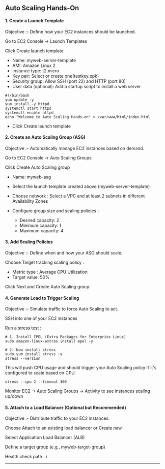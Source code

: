 ## Auto Scaling Hands-On


#### 1. Create a Launch Template

Objective :- Define how your EC2 instances should be launched.

Go to EC2 Console → Launch Templates

Click Create launch template

  - Name: myweb-server-template
  - AMI: Amazon Linux 2
  - Instance type: t2.micro
  - Key pair: Select or create one(testkey.ppk)
  - Security group: Allow SSH (port 22) and HTTP (port 80)
  - User data (optional): Add a startup script to install a web server
    
```
#!/bin/bash
yum update -y
yum install -y httpd
systemctl start httpd
systemctl enable httpd
echo "Welcome to Auto Scaling Hands-on" > /var/www/html/index.html
```

  - Click Create launch template


#### 2. Create an Auto Scaling Group (ASG)

Objective :- Automatically manage EC2 instances based on demand.

Go to EC2 Console → Auto Scaling Groups

Click Create Auto Scaling group

  - Name: myweb-asg
  - Select the launch template created above (myweb-server-template)
  - Choose network : Select a VPC and at least 2 subnets in different Availability Zones
  - Configure group size and scaling policies :

      - Desired capacity: 2
      - Minimum capacity: 1
      - Maximum capacity: 4


#### 3. Add Scaling Policies

Objective :- Define when and how your ASG should scale.

Choose Target tracking scaling policy :

  - Metric type : Average CPU Utilization
  - Target value: 50%

Click Next and Create Auto Scaling group

#### 4. Generate Load to Trigger Scaling

Objective :- Simulate traffic to force Auto Scaling to act.

SSH into one of your EC2 instances

Run a stress test :

```
# 1. Install EPEL (Extra Packages for Enterprise Linux)
sudo amazon-linux-extras install epel -y

# 2. Now install stress
sudo yum install stress -y
stress --version
```


This will push CPU usage and should trigger your Auto Scaling policy if it's configured to scale based on CPU.

```
stress --cpu 2 --timeout 300
```

Monitor EC2 → Auto Scaling Groups → Activity to see instances scaling up/down


#### 5. Attach to a Load Balancer (Optional but Recommended)

Objective :- Distribute traffic to your EC2 instances.

Choose Attach to an existing load balancer or Create new

Select Application Load Balancer (ALB)

Define a target group (e.g., myweb-target-group)

Health check path : /



-----------------------------------------------------------------------------------------
















